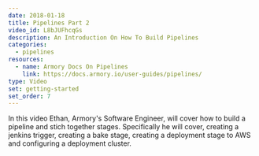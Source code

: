 ```yaml
---
date: 2018-01-18
title: Pipelines Part 2
video_id: L8bJUFhcqGs
description: An Introduction On How To Build Pipelines
categories:
  - pipelines
resources:
  - name: Armory Docs On Pipelines
    link: https://docs.armory.io/user-guides/pipelines/
type: Video
set: getting-started
set_order: 7
---
```

In this video Ethan, Armory's Software Engineer, will cover how to build a pipeline and stich together stages. Specifically he will cover, creating a jenkins trigger, creating a bake stage, creating a deployment stage to AWS and configuring a deployment cluster.